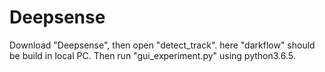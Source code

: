 # Deepsense
Download "Deepsense", then open "detect_track". here "darkflow" should be build in local PC. Then run "gui_experiment.py" using python3.6.5.

